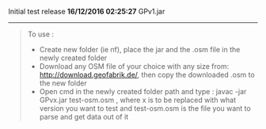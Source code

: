 Initial test release **16/12/2016 02:25:27** GPv1.jar

----------

>To use : 
> - Create new folder (ie nf), place the jar and the .osm file in the newly created folder<br>
> - Download any OSM file of your choice with any size from: http://download.geofabrik.de/, then copy the downloaded .osm to the new folder
> - Open cmd in the newly created folder path and type : javac -jar GPvx.jar test-osm.osm , where x is to be replaced with what version you want to test and test-osm.osm is the file you want to parse and get data out of it
